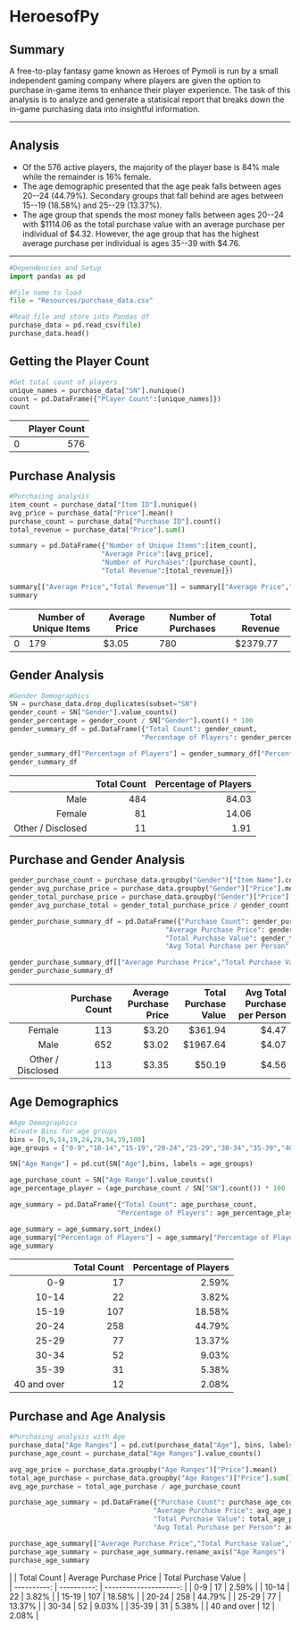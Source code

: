 # HeroesofPy

## Summary
A free-to-play fantasy game known as Heroes of Pymoli is run by a small independent gaming company where players are given the option to purchase in-game items to enhance their player experience. The task of this analysis is to analyze and generate a statisical report that breaks down the in-game purchasing data into insightful information.

-----

## Analysis
* Of the 576 active players, the majority of the player base is 84% male while the remainder is 16% female. 
* The age demographic presented that the age peak falls between ages 20--24 (44.79%). Secondary groups that fall behind are ages between 15--19 (18.58%) and 25--29 (13.37%).
* The age group that spends the most money falls between ages 20--24 with $1114.06 as the total purchase value with an average purchase per individual of $4.32. However, the age group that has the highest average purchase per individual is ages 35--39 with $4.76.

-----

```python
#Dependencies and Setup
import pandas as pd

#File name to load
file = "Resources/purchase_data.csv"

#Read file and store into Pandas df
purchase_data = pd.read_csv(file)
purchase_data.head()
```

## Getting the Player Count
```python
#Get total count of players
unique_names = purchase_data["SN"].nunique()
count = pd.DataFrame({"Player Count":[unique_names]})
count
```

|   | Player Count |
| - | -----------: |
| 0 | 576          |


## Purchase Analysis
```python
#Purchasing analysis
item_count = purchase_data["Item ID"].nunique()
avg_price = purchase_data["Price"].mean()
purchase_count = purchase_data["Purchase ID"].count()
total_revenue = purchase_data["Price"].sum()

summary = pd.DataFrame({"Number of Unique Items":[item_count],
                       "Average Price":[avg_price],
                       "Number of Purchases":[purchase_count],
                       "Total Revenue":[total_revenue]})

summary[["Average Price","Total Revenue"]] = summary[["Average Price","Total Revenue"]].applymap("${:,.2f}".format)
summary
```

|   | Number of Unique Items | Average Price| Number of Purchases | Total Revenue |
| - | ---------------------- | ------------ | ------------------- | ------------- |
| 0 | 179                    | $3.05        | 780                 | $2379.77      |


## Gender Analysis
```python
#Gender Demographics
SN = purchase_data.drop_duplicates(subset="SN")
gender_count = SN["Gender"].value_counts()
gender_percentage = gender_count / SN["Gender"].count() * 100
gender_summary_df = pd.DataFrame({"Total Count": gender_count,
                                 "Percentage of Players": gender_percentage})

gender_summary_df["Percentage of Players"] = gender_summary_df["Percentage of Players"].map("{0:.2f}".format)
gender_summary_df
```

|                   | Total Count | Percentage of Players |
| ----------------: | ----------: | --------------------: |
| Male              | 484         | 84.03                 |
| Female            | 81          | 14.06                 |
| Other / Disclosed | 11          | 1.91                  |

## Purchase and Gender Analysis
```python
gender_purchase_count = purchase_data.groupby("Gender")["Item Name"].count()
gender_avg_purchase_price = purchase_data.groupby("Gender")["Price"].mean()
gender_total_purchase_price = purchase_data.groupby("Gender")["Price"].sum()
gender_avg_purchase_total = gender_total_purchase_price / gender_count

gender_purchase_summary_df = pd.DataFrame({"Purchase Count": gender_purchase_count,
                                       "Average Purchase Price": gender_avg_purchase_price,
                                       "Total Purchase Value": gender_total_purchase_price,
                                       "Avg Total Purchase per Person": gender_avg_purchase_total})

gender_purchase_summary_df[["Average Purchase Price","Total Purchase Value","Avg Total Purchase per Person"]] = gender_purchase_summary_df[["Average Purchase Price","Total Purchase Value","Avg Total Purchase per Person"]].applymap("${:.2f}".format)
gender_purchase_summary_df
```

|                   | Purchase Count | Average Purchase Price | Total Purchase Value | Avg Total Purchase per Person |
| ----------------: | -------------: | ---------------------: | -------------------: | ----------------------------: | 
| Female            | 113            | $3.20                  | $361.94              | $4.47                         |
| Male              | 652            | $3.02                  | $1967.64             | $4.07                         |
| Other / Disclosed | 113            | $3.35                  | $50.19               | $4.56                         |

## Age Demographics
```python
#Age Demographics
#Create Bins for age groups
bins = [0,9,14,19,24,29,34,39,100]
age_groups = ["0-9","10-14","15-19","20-24","25-29","30-34","35-39","40 and over"]

SN["Age Range"] = pd.cut(SN["Age"],bins, labels = age_groups)

age_purchase_count = SN["Age Range"].value_counts()
age_percentage_player = (age_purchase_count / SN["SN"].count()) * 100

age_summary = pd.DataFrame({"Total Count": age_purchase_count,
                           "Percentage of Players": age_percentage_player})

age_summary = age_summary.sort_index()
age_summary["Percentage of Players"] = age_summary["Percentage of Players"].map("{:.2f}%".format)
age_summary
```

|             | Total Count | Percentage of Players |
| ----------: | ----------: | --------------------: |
| 0-9         | 17          | 2.59%                 |
| 10-14       | 22          | 3.82%                 |
| 15-19       | 107         | 18.58%                |
| 20-24       | 258         | 44.79%                |
| 25-29       | 77          | 13.37%                |
| 30-34       | 52          | 9.03%                 |
| 35-39       | 31          | 5.38%                 |
| 40 and over | 12          | 2.08%                 |

## Purchase and Age Analysis
```python
#Purchasing analysis with Age
purchase_data["Age Ranges"] = pd.cut(purchase_data["Age"], bins, labels = age_groups)
purchase_age_count = purchase_data["Age Ranges"].value_counts()

avg_age_price = purchase_data.groupby("Age Ranges")["Price"].mean()
total_age_purchase = purchase_data.groupby("Age Ranges")["Price"].sum()
avg_age_purchase = total_age_purchase / age_purchase_count

purchase_age_summary = pd.DataFrame({"Purchase Count": purchase_age_count,
                                    "Average Purchase Price": avg_age_price,
                                    "Total Purchase Value": total_age_purchase,
                                    "Avg Total Purchase per Person": avg_age_purchase})

purchase_age_summary[["Average Purchase Price","Total Purchase Value","Avg Total Purchase per Person"]] = purchase_age_summary[["Average Purchase Price","Total Purchase Value","Avg Total Purchase per Person"]].applymap("${:.2f}".format)
purchase_age_summary = purchase_age_summary.rename_axis("Age Ranges")
purchase_age_summary
```

|             | Total Count | Average Purchase Price | Total Purchase Value |  
| ----------: | ----------: | ---------------------: |
| 0-9         | 17          | 2.59%                 |
| 10-14       | 22          | 3.82%                 |
| 15-19       | 107         | 18.58%                |
| 20-24       | 258         | 44.79%                |
| 25-29       | 77          | 13.37%                |
| 30-34       | 52          | 9.03%                 |
| 35-39       | 31          | 5.38%                 |
| 40 and over | 12          | 2.08%                 |
